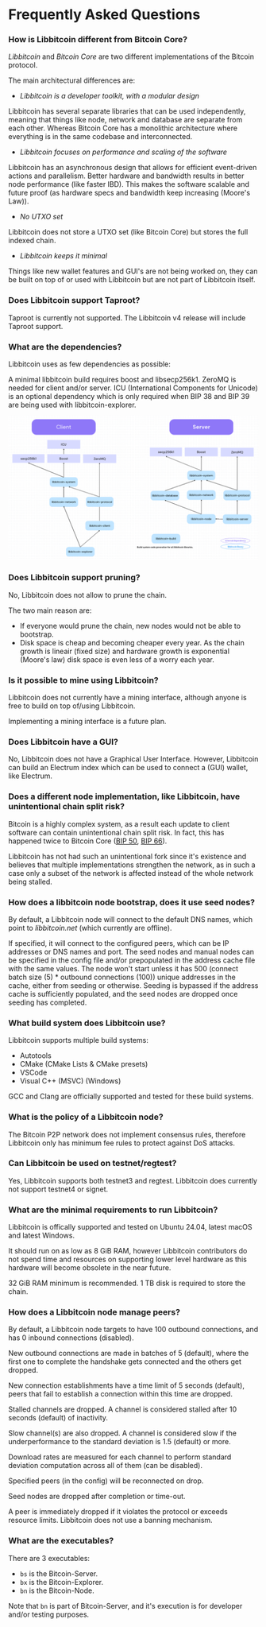 # Frequently Asked Questions

### How is Libbitcoin different from Bitcoin Core?

_Libbitcoin_ and _Bitcoin Core_ are two different implementations of the Bitcoin protocol.

The main architectural differences are:

- *Libbitcoin is a developer toolkit, with a modular design*

Libbitcoin has several separate libraries that can be used independently, meaning that things like node, network and database are separate from each other.
Whereas Bitcoin Core has a monolithic architecture where everything is in the same codebase and interconnected.

- *Libbitcoin focuses on performance and scaling of the software*

Libbitcoin has an asynchronous design that allows for efficient event-driven actions and parallelism. 
Better hardware and bandwidth results in better node performance (like faster IBD). 
This makes the software scalable and future proof (as hardware specs and bandwidth keep increasing (Moore's Law)).

- *No UTXO set*

Libbitcoin does not store a UTXO set (like Bitcoin Core) but stores the full indexed chain.

- *Libbitcoin keeps it minimal*

Things like new wallet features and GUI's are not being worked on, they can be built on top of or used with Libbitcoin but are not part of Libbitcoin itself.

### Does Libbitcoin support Taproot?

Taproot is currently not supported.
The Libbitcoin v4 release will include Taproot support.

### What are the dependencies?

Libbitcoin uses as few dependencies as possible:

A minimal libbitcoin build requires boost and libsecp256k1. 
ZeroMQ is needed for client and/or server.
ICU (International Components for Unicode) is an optional dependency which is only required when BIP 38 and BIP 39 are being used with libbitcoin-explorer.

![](/assets/dependenciesgraph.png)

### Does Libbitcoin support pruning?

No, Libbitcoin does not allow to prune the chain.

The two main reason are:

- If everyone would prune the chain, new nodes would not be able to bootstrap.
- Disk space is cheap and becoming cheaper every year. As the chain growth is lineair (fixed size) and hardware growth is exponential (Moore's law) disk space is even less of a worry each year.

### Is it possible to mine using Libbitcoin?

Libbitcoin does not currently have a mining interface, although anyone is free to build on top of/using Libbitcoin.

Implementing a mining interface is a future plan.

### Does Libbitcoin have a GUI?

No, Libbitcoin does not have a Graphical User Interface.
However, Libbitcoin can build an Electrum index which can be used to connect a (GUI) wallet, like Electrum.

### Does a different node implementation, like Libbitcoin, have unintentional chain split risk?

Bitcoin is a highly complex system, as a result each update to client software can contain unintentional chain split risk.
In fact, this has happened twice to Bitcoin Core ([BIP 50](https://github.com/bitcoin/bips/blob/master/bip-0050.mediawiki), [BIP 66](https://github.com/bitcoin/bips/blob/master/bip-0066.mediawiki)).

Libbitcoin has not had such an unintentional fork since it's existence and believes that multiple implementations strengthen the network, as in such a case only a subset of the network is affected instead of the whole network being stalled.

### How does a libbitcoin node bootstrap, does it use seed nodes?

By default, a Libbitcoin node will connect to the default DNS names, which point to _libbitcoin.net_ (which currently are offline).

If specified, it will connect to the configured peers, which can be IP addresses or DNS names and port.
The seed nodes and manual nodes can be specified in the config file and/or prepopulated in the address cache file with the same values.
The node won't start unless it has 500 (connect batch size (5) * outbound connections (100)) unique addresses in the cache, either from seeding or otherwise.
Seeding is bypassed if the address cache is sufficiently populated, and the seed nodes are dropped once seeding has completed.

### What build system does Libbitcoin use?

Libbitcoin supports multiple build systems:

- Autotools
- CMake (CMake Lists & CMake presets)
- VSCode
- Visual C++ (MSVC) (Windows)

GCC and Clang are officially supported and tested for these build systems.

### What is the policy of a Libbitcoin node?

The Bitcoin P2P network does not implement consensus rules, therefore Libbitcoin only has minimum fee rules to protect against DoS attacks.

### Can Libbitcoin be used on testnet/regtest?

Yes, Libbitcoin supports both testnet3 and regtest.
Libbitcoin does currently not support testnet4 or signet.

### What are the minimal requirements to run Libbitcoin?

Libbitcoin is offically supported and tested on Ubuntu 24.04, latest macOS and latest Windows.

It should run on as low as 8 GiB RAM, however Libbitcoin contributors do not spend time and resources on supporting lower level hardware as this hardware will become obsolete in the near future.

32 GiB RAM minimum is recommended.
1 TB disk is required to store the chain.

### How does a Libbitcoin node manage peers?

By default, a Libbitcoin node targets to have 100 outbound connections, and has 0 inbound connections (disabled).

New outbound connections are made in batches of 5 (default), where the first one to complete the handshake gets connected and the others get dropped.

New connection establishments have a time limit of 5 seconds (default), peers that fail to establish a connection within this time are dropped.

Stalled channels are dropped. A channel is considered stalled after 10 seconds (default) of inactivity.

Slow channel(s) are also dropped. A channel is considered slow if the underperformance to the standard deviation is 1.5 (default) or more.

Download rates are measured for each channel to perform standard deviation computation across all of them (can be disabled).

Specified peers (in the config) will be reconnected on drop.

Seed nodes are dropped after completion or time-out.

A peer is immediately dropped if it violates the protocol or exceeds resource limits. Libbitcoin does not use a banning mechanism.

### What are the executables?

There are 3 executables:

- `bs` is the Bitcoin-Server.
- `bx` is the Bitcoin-Explorer.
- `bn` is the Bitcoin-Node.

Note that `bn` is part of Bitcoin-Server, and it's execution is for developer and/or testing purposes.
